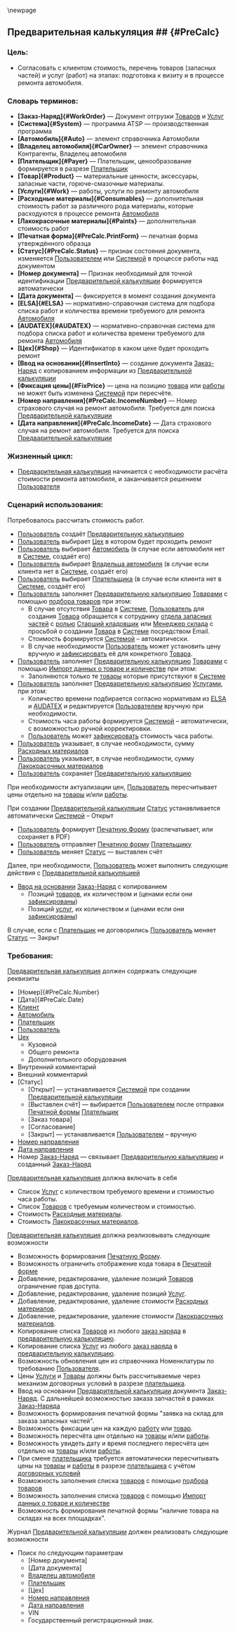 
\newpage

## Предварительная калькуляция ## {#PreCalc}

### Цель:
*	Согласовать с клиентом стоимость, перечень товаров (запасных частей) и услуг (работ) на этапах: подготовка к визиту и в процессе ремонта автомобиля.

### Словарь терминов:
*	**[Заказ-Наряд]{#WorkOrder}** — Документ отгрузки [Товаров](#Product) и [Услуг](#Work)
*	**[Система]{#System}** — программа ATSP — производственная программа
*	**[Автомобиль]{#Auto}** — элемент справочника Автомобили
*	**[Владелец автомобиля]{#CarOwner}** — элемент справочника Контрагенты, Владелец автомобиля
*	**[Плательщик]{#Payer}** — Плательщик, ценообразование формируется в разрезе [Плательщик](#Payer)
*	**[Товар]{#Product}** — материальные ценности, аксессуары, запасные части, горюче-смазочные материалы.
*	**[Услуги]{#Work}** — работы, услуги по ремонту автомобиля 
*	**[Расходные материалы]{#Consumables}** — дополнительная стоимость работ за различного рода материалы, которые расходуются в процессе ремонта [Автомобиля](#Auto)
*	**[Лакокрасочные материалы]{#Paints}** — дополнительная стоимость работ
*	**[Печатная форма]{#PreCalc.PrintForm}** — печатная форма утверждённого образца
*	**[Статус]{#PreCalc.Status}** — признак состояния документа, изменяется [Пользователем](#User) или [Системой](#System) в процессе работы над документом
*	**[Номер документа]** — Признак необходимый для точной идентификации [Предварительной калькуляции](#PreCalc) формируется автоматически
*	**[Дата документа]** — фиксируется в момент создания документа
*	**[ELSA]{#ELSA}** — нормативно-справочная система для подбора списка работ и количества времени требуемого для ремонта [Автомобиля](#Auto)
*	**[AUDATEX]{#AUDATEX}** — нормативно-справочная система для подбора списка работ и количества времени требуемого для ремонта [Автомобиля](#Auto)
*	**[Цех]{#Shop}** — Идентификатор в каком цехе будет проходить ремонт
*	**[Ввод на основании]{#InsertInto}** — создание документа [Заказ-Наряд](#WorkOrder) с копированием информации из [Предварительной калькуляции](#PreCalc)
*	**[Фиксация цены]{#FixPrice}** — цена на позицию [товара](#Product) или [работы](#Work) не может быть изменена [Системой](#System) при пересчёте.
*	**[Номер направления]{#PreCalc.IncomeNumber}** — Номер страхового случая на ремонт автомобиля. Требуется для поиска [Предварительной калькуляции](#PreCalc)
*	**[Дата направления]{#PreCalc.IncomeDate}** — Дата страхового случая на ремонт автомобиля. Требуется для поиска [Предварительной калькуляции](#PreCalc)

### Жизненный цикл:
*	[Предварительная калькуляция](#PreCalc) начинается с необходимости расчёта стоимости ремонта автомобиля, и заканчивается решением [Пользователя](#User)  

### Сценарий использования:
Потребовалось рассчитать стоимость работ.

*	[Пользователь](#User) создаёт [Предварительную калькуляцию](#PreCalc)
*	[Пользователь](#User) выбирает [Цех](#Shop) в котором будет проходить ремонт
*	[Пользователь](#User) выбирает [Автомобиль](#Auto) (в случае если автомобиля нет в [Системе](#System), создаёт его)
*	[Пользователь](#User) выбирает [Владельца автомобиля](#CarOwner) (в случае если клиента нет в [Системе](#System), создаёт его)
*	[Пользователь](#User) выбирает [Плательщика](#Payer) (в случае если клиента нет в [Системе](#System), создаёт его)
*	[Пользователь](#User) заполняет [Предварительную калькуляцию](#PreCalc) [Товарами](#Product) с помощью [подбора товаров](#SelectionOfGoods) при этом:
	*	В случае отсутствия [Товара](#Product) в [Системе](#System), [Пользователь](#User) для создания [Товара](#Product) обращается к сотруднику [отдела запасных частей](#Department.Warehouse) с [ролью](#UserRole) [Старший кладовщик](#UserRole.GeneralStorekeeper) или [Менеджер склада](#UserRole.ManagerWarehouse) с просьбой о создании [Товара](#Product) в [Системе](#System) посредством Email.
	*	Стоимость формируется [Системой](#System) – автоматически.
	*	В случае необходимости [Пользователь](#User) может установить цену вручную и [зафиксировать](#FixPrice) её для конкретного [Товара](#Product).
*	[Пользователь](#User) заполняет [Предварительную калькуляцию](#PreCalc) [Товарами](#Product) с помощью [Импорт данных о товаре и количестве](#ImportData) при этом:
	*	Заполняются только те [товары](#Product) которые присутствуют в [Системе](#System) 
*	[Пользователь](#User) заполняет [Предварительную калькуляцию](#PreCalc) [Услугами](#Work), при этом: 
	*	Количество времени подбирается согласно нормативам из [ELSA](#ELSA) и [AUDATEX](#AUDATEX) и редактируется [Пользователем](#User) вручную при необходимости. 
	*	Стоимость часа работы формируется [Системой](#System) – автоматически, с возможностью ручной корректировки.
	*	[Пользователь](#User) может [зафиксировать](#FixPrice) стоимость часа работы.
*	[Пользователь](#User) указывает, в случае необходимости, сумму [Расходных материалов](#Consumables)
*	[Пользователь](#User) указывает, в случае необходимости, сумму [Лакокрасочных материалов](#Paints)
*	[Пользователь](#User) сохраняет [Предварительную калькуляцию](#PreCalc)	

При необходимости актуализации цен, [Пользователь](#User) пересчитывает цены отдельно на [товары](#Product) и/или [работы](#Work). 

При создании [Предварительной калькуляции](#PreCalc) [Статус](#PreCalc.Status) устанавливается автоматически [Системой](#System) – Открыт

*	[Пользователь](#User) формирует [Печатную Форму](#PreCalc.PrintForm) (распечатывает, или сохраняет в PDF)
*	[Пользователь](#User) отправляет [Печатную форму](#PreCalc.PrintForm) [Плательщику](#Payer)
*	[Пользователь](#User) меняет [Статус](#PreCalc.Status) — выставлен счёт

Далее, при необходимости, [Пользователь](#User) может выполнить следующие действия с [Предварительной калькуляцией](#PreCalc)

*	[Ввод на основании](#InsertInto) [Заказ-Наряд](#WorkOrder) с копированием
	*	Позиций	[товаров](#Product), их количеством и (ценами если они [зафиксированы](#FixPrice))
	*	Позиций [услуг](#Work), их количеством и (ценами если они [зафиксированы](#FixPrice))
	
В случае, если с [Плательщик](#Payer) не договорились [Пользователь](#User) меняет [Статус](#PreCalc.Status) — Закрыт
	
### Требования:	
[Предварительная калькуляция](#PreCalc) должен содержать следующие реквизиты

*	[Номер]{#PreCalc.Number}
*	[Дата]{#PreCalc.Date}
*	[Клиент](#CarOwner)
*	[Автомобиль](#Auto)
*	[Плательщик](#Payer)
*	[Пользователь](#User)
*	[Цех](#Shop) 
	*	Кузовной
	*	Общего ремонта
	*	Дополнительного оборудования
*	Внутренний комментарий
*	Внешний комментарий	
*	[Статус]
	*	[Открыт] — устанавливается [Системой](#System) при создании [Предварительной калькуляции](#PreCalc)
	*	[Выставлен счёт] — выбирается [Пользователем](#User)  после отправки [Печатной формы](#PreCalc.PrintForm) [Плательщик](#Payer)
	*	[Заказ товара] 
	*	[Согласование] 
	*	[Закрыт] — устанавливается [Пользователем](#User) – вручную
*	[Номер направления](#PreCalc.IncomeNumber)
*	[Дата направления](#PreCalc.IncomeDate)
*	Номер [Заказ-Наряд](#WorkOrder) — связывает [Предварительную калькуляцию](#PreCalc) и созданный [Заказ-Наряд](#WorkOrder) 

[Предварительная калькуляция](#PreCalc) должна включать в себя

*	Список [Услуг](#Work) с количеством требуемого времени и стоимостью часа работы.
*	Список [Товаров](#Product) с требуемым количеством и стоимостью.
*	Стоимость [Расходные материалы](#Consumables).
*	Стоимость [Лакокрасочных материалов](#Paints).

[Предварительная калькуляция](#PreCalc) должна реализовывать следующие возможности

*	Возможность формирования [Печатную Форму](#PreCalc.PrintForm).
*	Возможность ограничить отображение кода товара в [Печатной форме](#PreCalc.PrintForm)
*	Добавление, редактирование, удаление позиций [Товаров](#Product) ограничение прав доступа.
*	Добавление, редактирование, удаление позиций [Услуг](#Work).
*	Добавление, редактирование, удаление стоимости [Расходных материалов](#Consumables).
*	Добавление, редактирование, удаление стоимости [Лакокрасочных материалов](#Paints).
*	Копирование списка [Товаров](#Product) из любого [заказ наряда](#WorkOrder) в [предварительную калькуляцию](#PreCalc).
*	Копирование списка [Услуг](#Work) из любого [заказ наряда](#WorkOrder) в [предварительную калькуляцию](#PreCalc).
*	Возможность обновления цен из справочника Номенклатуры по требованию [Пользователя](#User).
*	Цены [Услуги](#Work) и [Товары](#Product) должны быть рассчитываемые через механизм договорных условий в разрезе [плательщика](#Payer).
*	Ввод на основании [Предварительной калькуляции](#PreCalc) документа [Заказ-Наряд](#WorkOrder). С дальнейшей возможностью заказа запчастей в рамках [Заказ-Наряда](#WorkOrder)
*	Возможность формирования печатной формы "заявка на склад для заказа запасных частей".
*	Возможность фиксации цен на каждую [работу](#Work) или [товар](#Product). 
*	Возможность пересчёта цен отдельно на [товары](#Product) и/или [работы](#Work).
*	Возможность увидеть дату и время последнего пересчёта цен отдельно на [товары](#Product) и/или [работы](#Work).
*	При смене [плательщика](#Payer) требуется автоматически пересчитывать цены на [товары](#Product) и [работы](#Work) в разрезе  [плательщика](#Payer) с учётом [договорных условий](#СontractualСondition)
*	Возможность заполнения списка [товаров](#Product) с помощью [подбора товаров](#SelectionOfGoods)
*	Возможность заполнения списка [товаров](#Product) с помощью [Импорт данных о товаре и количестве](#ImportData)
*	Возможность формирования печатной формы "наличие товара на складах на всех площадках". 

Журнал [Предварительной калькуляции](#PreCalc) должен реализовать следующие возможности

*	Поиск по следующим параметрам
	*	[Номер документа]
	*	[Дата документа]
	*	[Владелец автомобиля](#CarOwner)
	*	[Плательщик](#Payer)
	*	[Цех]
	*	[Номер направления](#PreCalc.IncomeNumber)
	*	[Дата направления](#PreCalc.IncomeDate)
	*	VIN
	*	Государственный регистрационный знак.
	